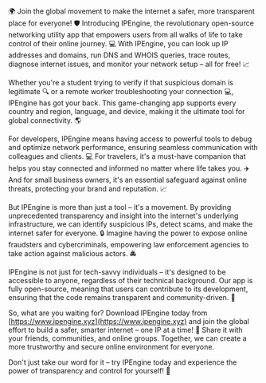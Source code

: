 🌍 Join the global movement to make the internet a safer, more transparent place for everyone! 🛡️ Introducing IPEngine, the revolutionary open-source networking utility app that empowers users from all walks of life to take control of their online journey. 💻 With IPEngine, you can look up IP addresses and domains, run DNS and WHOIS queries, trace routes, diagnose internet issues, and monitor your network setup – all for free! 📈

Whether you're a student trying to verify if that suspicious domain is legitimate 🔍 or a remote worker troubleshooting your connection 💻, IPEngine has got your back. This game-changing app supports every country and region, language, and device, making it the ultimate tool for global connectivity. 🌎

For developers, IPEngine means having access to powerful tools to debug and optimize network performance, ensuring seamless communication with colleagues and clients. 💻 For travelers, it's a must-have companion that helps you stay connected and informed no matter where life takes you. ✈️ And for small business owners, it's an essential safeguard against online threats, protecting your brand and reputation. 📈

But IPEngine is more than just a tool – it's a movement. By providing unprecedented transparency and insight into the internet's underlying infrastructure, we can identify suspicious IPs, detect scams, and make the internet safer for everyone. 🔒 Imagine having the power to expose online fraudsters and cybercriminals, empowering law enforcement agencies to take action against malicious actors. 🚔

IPEngine is not just for tech-savvy individuals – it's designed to be accessible to anyone, regardless of their technical background. Our app is fully open-source, meaning that users can contribute to its development, ensuring that the code remains transparent and community-driven. 🤝

So, what are you waiting for? Download IPEngine today from [https://www.ipengine.xyz](https://www.ipengine.xyz) and join the global effort to build a safer, smarter internet – one IP at a time! 🚀 Share it with your friends, communities, and online groups. Together, we can create a more trustworthy and secure online environment for everyone.

Don't just take our word for it – try IPEngine today and experience the power of transparency and control for yourself! 💪